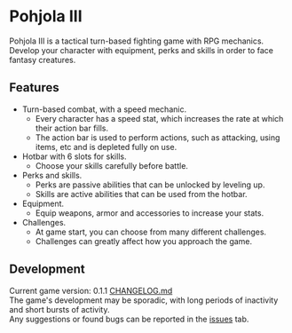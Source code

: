 # Pohjola III
Pohjola III is a tactical turn-based fighting game with RPG mechanics.  
Develop your character with equipment, perks and skills in order to face fantasy creatures.

## Features
- Turn-based combat, with a speed mechanic.
  * Every character has a speed stat, which increases the rate at which their action bar fills.
  * The action bar is used to perform actions, such as attacking, using items, etc and is depleted fully on use.
- Hotbar with 6 slots for skills.
  * Choose your skills carefully before battle.
- Perks and skills.
  * Perks are passive abilities that can be unlocked by leveling up.
  * Skills are active abilities that can be used from the hotbar.
- Equipment.
  * Equip weapons, armor and accessories to increase your stats.
- Challenges.
  * At game start, you can choose from many different challenges.
  * Challenges can greatly affect how you approach the game.

## Development
Current game version: 0.1.1 
[CHANGELOG.md](https://github.com/WelehoBRUDER/Pohjola-III/blob/main/CHANGELOG.md)  
The game's development may be sporadic, with long periods of inactivity and short bursts of activity.  
Any suggestions or found bugs can be reported in the [issues](https://github.com/WelehoBRUDER/Pohjola-III/issues) tab.
